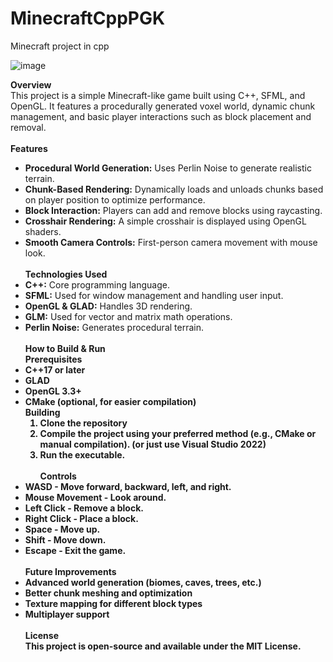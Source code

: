 # MinecraftCppPGK
Minecraft project in cpp

![image](https://github.com/user-attachments/assets/868cd3ad-cf97-4175-b192-4bdb853620e5)

<b> Overview </b> <br>
This project is a simple Minecraft-like game built using C++, SFML, and OpenGL. It features a procedurally generated voxel world, dynamic chunk management, and basic player interactions such as block placement and removal.
<br><br>
<b> Features </b>
- <b>Procedural World Generation:</b> Uses Perlin Noise to generate realistic terrain.
- <b>Chunk-Based Rendering:</b> Dynamically loads and unloads chunks based on player position to optimize performance.
- <b>Block Interaction:</b> Players can add and remove blocks using raycasting.
- <b>Crosshair Rendering:</b> A simple crosshair is displayed using OpenGL shaders.
- <b>Smooth Camera Controls:</b> First-person camera movement with mouse look.
<br><br>
<b> Technologies Used </b> <br>
- <b>C++:</b> Core programming language.
- <b>SFML:</b> Used for window management and handling user input.
- <b>OpenGL & GLAD:</b> Handles 3D rendering.
- <b>GLM:</b> Used for vector and matrix math operations.
- <b>Perlin Noise:</b> Generates procedural terrain.
<br><br>
<b>How to Build & Run</b><br>
<b>Prerequisites<b><br>
- C++17 or later
- GLAD
- OpenGL 3.3+
- CMake (optional, for easier compilation)
  <br>
  <b>Building</b> <br>
  1. Clone the repository
  2. Compile the project using your preferred method (e.g., CMake or manual compilation). (or just use Visual Studio 2022)
  3. Run the executable.
  <br><br>
<b>Controls</b><br>
- <b>WASD</b> - Move forward, backward, left, and right.
- <b>Mouse Movement</b> - Look around.
- <b>Left Click</b> - Remove a block.
- <b>Right Click</b> - Place a block.
- <b>Space</b> - Move up.
- <b>Shift</b> - Move down.
- <b>Escape</b> - Exit the game.
<br><br>
<b>Future Improvements</b><br>
- Advanced world generation (biomes, caves, trees, etc.)
- Better chunk meshing and optimization
- Texture mapping for different block types
- Multiplayer support
<br><br>
<b>License</b><br>
This project is open-source and available under the MIT License.

